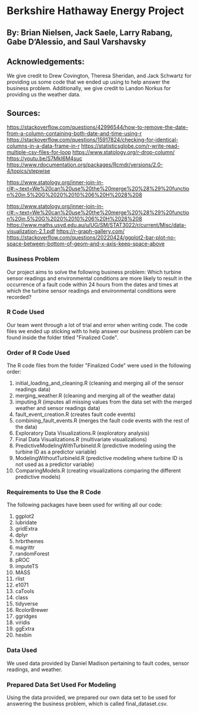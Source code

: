 
<!-- README.md is generated from README.Rmd. Please edit that file -->

# Berkshire Hathaway Energy Project

## By: Brian Nielsen, Jack Saele, Larry Rabang, Gabe D’Alessio, and Saul Varshavsky

## Acknowledgements:

We give credit to Drew Covington, Theresa Sheridan, and Jack Schwartz
for providing us some code that we ended up using to help answer the business
problem. Additionally, we give credit to Landon Norkus for providing us the weather data.

## Sources:

https://stackoverflow.com/questions/42996544/how-to-remove-the-date-from-a-column-containing-both-date-and-time-using-r
https://stackoverflow.com/questions/15917824/checking-for-identical-columns-in-a-data-frame-in-r
https://statisticsglobe.com/r-write-read-multiple-csv-files-for-loop 
https://www.statology.org/r-drop-column/
https://youtu.be/S7MkI6M4suc
https://www.rdocumentation.org/packages/Rcmdr/versions/2.0-4/topics/stepwise

https://www.statology.org/inner-join-in-r/#:~:text=We%20can%20use%20the%20merge%20%28%29%20function%20in,5%20G%2020%2010%206%20H%2028%208 

https://www.statology.org/inner-join-in-r/#:~:text=We%20can%20use%20the%20merge%20%28%29%20function%20in,5%20G%2020%2010%206%20H%2028%208 
https://www.maths.usyd.edu.au/u/UG/SM/STAT3022/r/current/Misc/data-visualization-2.1.pdf
https://r-graph-gallery.com/
https://stackoverflow.com/questions/20220424/ggplot2-bar-plot-no-space-between-bottom-of-geom-and-x-axis-keep-space-above






<!-- badges: start -->
<!-- badges: end -->

### Business Problem

Our project aims to solve the following business problem: Which turbine
sensor readings and environmental conditions are more likely to result
in the occurrence of a fault code within 24 hours from the dates and times at
which the turbine sensor readings and environmental conditions were recorded?

### R Code Used

Our team went through a lot of trial and error when writing code. The
code files we ended up sticking with to help answer our business problem
can be found inside the folder titled "Finalized Code".

### Order of R Code Used

The R code files from the folder "Finalized Code" were used in the following order:

1)  initial_loading_and_cleaning.R (cleaning and merging all of the sensor readings data)
2)  merging_weather.R (cleaning and merging all of the weather data)
3)  imputing.R (imputes all missing values from the data set with the merged weather and sensor readings data)
4)  fault_event_creation.R (creates fault code events)
5)  combining_fault_events.R (merges the fault code events with the rest of the data)
6)  Exploratory Data Visualizations.R (exploratory analysis)
7)  Final Data Visualizations.R (multivariate visualizations)
8)  PredictiveModelingWithTurbineId.R (predictive modeling using the turbine ID as a predictor variable)
9)  ModelingWithoutTurbineId.R (predictive modeling where turbine ID is not used as a predictor variable)
10) ComparingModels.R (creating visualizations comparing the different predictive models)


### Requirements to Use the R Code

The following packages have been used for writing all our code:

1) ggplot2
2) lubridate
3) gridExtra
4) dplyr
5) hrbrthemes
6) magrittr
7) randomForest
8) pROC
9) imputeTS
10) MASS
11) rlist
12) e1071
13) caTools
14) class
15) tidyverse
16) RcolorBrewer
17) ggridges
18) viridis
19) ggExtra
20) hexbin


### Data Used

We used data provided by Daniel Madison
pertaining to fault codes, sensor readings, and weather.


### Prepared Data Set Used For Modeling

Using the data provided, we prepared our own data set to be used for
answering the business problem, which is called final_dataset.csv.
